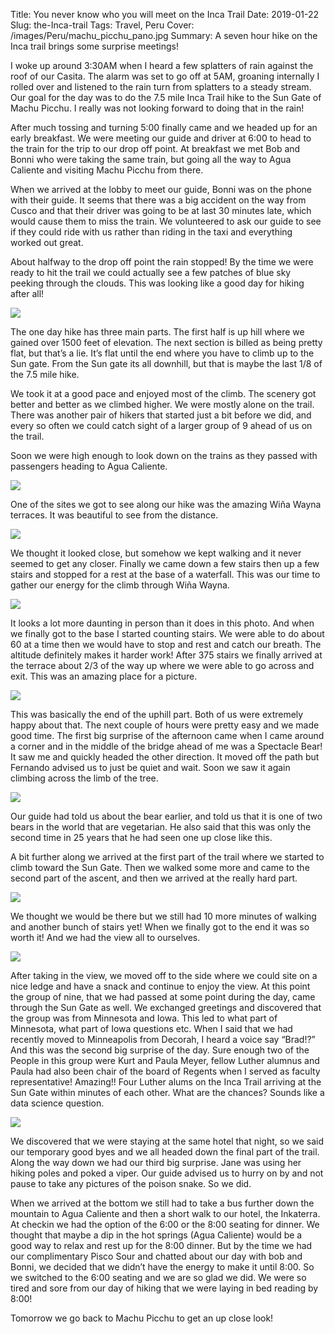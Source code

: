 Title: You never know who you will meet on the Inca Trail
Date: 2019-01-22
Slug: the-Inca-trail
Tags: Travel, Peru
Cover: /images/Peru/machu_picchu_pano.jpg
Summary: A seven hour hike on the Inca trail brings some surprise meetings!

I woke up around 3:30AM when I heard a few splatters of rain against the roof of our Casita.  The alarm was set to go off at 5AM, groaning internally I rolled over and listened to the rain turn from splatters to a steady stream.  Our goal for the day was to do the 7.5 mile Inca Trail hike to the Sun Gate of Machu Picchu.  I really was not looking forward to doing that in the rain!

After much tossing and turning 5:00 finally came and we headed up for an early breakfast.  We were meeting our guide and driver at 6:00 to head to the train for the trip to our drop off point.  At breakfast we met Bob and Bonni who were taking the same train, but going all the way to Agua Caliente and visiting Machu Picchu from there.

When we arrived at the lobby to meet our guide, Bonni was on the phone with their guide.  It seems that there was a big accident on the way from Cusco and that their driver was going to be at last 30 minutes late, which would cause them to miss the train.  We volunteered to ask our guide to see if they could ride with us rather than riding in the taxi and everything worked out great.

About halfway to the drop off point the rain stopped!  By the time we were ready to hit the trail we could actually see a few patches of blue sky peeking through the clouds.  This was looking like a good day for hiking after all!

![](/images/Peru/trail_brad.jpg)

The one day hike has three main parts.  The first half is up hill where we gained over 1500 feet of elevation.  The next section is billed as being pretty flat, but that’s a lie.  It’s flat until the end where you have to climb up to the Sun gate.  From the Sun gate its all downhill, but that is maybe the last 1/8 of the 7.5 mile hike.

We took it at a good pace and enjoyed most of the climb.  The scenery got better and better as we climbed higher.  We were mostly alone on the trail.  There was another pair of hikers that started just a bit before we did, and every so often we could catch sight of a larger group of 9 ahead of us on the trail.

Soon we were high enough to look down on the trains as they passed with passengers heading to Agua Caliente.

![](/images/Peru/agua_caliente_train.jpg)

One of the sites we got to see along our hike was the amazing Wiña Wayna terraces.  It was beautiful to see from the distance.

![](/images/Peru/winaywayra.jpg)

We thought it looked close, but somehow we kept walking and it never seemed to get any closer.  Finally we came down a few stairs then up a few stairs and stopped for a rest at the base of a waterfall.  This was our time to gather our energy for the climb through Wiña Wayna.

![](/images/Peru/brad_jane_waterfall.jpg)

It looks a lot more daunting in person than it does in this photo.  And when we finally got to the base I started counting stairs. We were able to do about 60 at a time then we would have to stop and rest and catch our breath.  The altitude definitely makes it harder work!  After 375 stairs we finally arrived at the terrace about 2/3 of the way up where we were able to go across and exit.  This was an amazing place for a picture.

![](/images/Peru/brad_jane_terraces.jpg)

This was basically the end of the uphill part.  Both of us were extremely happy about that.  The next couple of hours were pretty easy and we made good time.  The first big surprise of the afternoon came when I came around a corner and in the middle of the bridge ahead of me was a Spectacle Bear! It saw me and quickly headed the other direction.  It moved off the path but Fernando advised us to just be quiet and wait.  Soon we saw it again climbing across the limb of the tree.

![](/image/Peru/speckled_bear.jpg)

Our guide had told us about the bear earlier, and told us that it is one of two bears in the world that are vegetarian.  He also said that this was only the second time in 25 years that he had seen one up close like this.

A bit further along we arrived at the first part of the trail where we started to climb toward the Sun Gate.  Then we walked some more and came to the second part of the ascent, and then we arrived at the really hard part.

![](/images/Peru/brad_monkey_climb.jpg)

We thought we would be there but we still had 10 more minutes of walking and another bunch of stairs yet!  When we finally got to the end it was so worth it!  And we had the view all to ourselves. 

![](/images/Peru/sun_gate_view.jpg)

After taking in the view, we moved off to the side where we could site on a nice ledge and have a snack and continue to enjoy the view.  At this point the group of nine, that we had passed at some point during the day, came through the Sun Gate as well.  We exchanged greetings and discovered that the group was from Minnesota and Iowa.  This led to what part of Minnesota, what part of Iowa questions etc.  When I said that we had recently moved to Minneapolis from Decorah, I heard a voice say “Brad!?” And this was the second big surprise of the day.  Sure enough two of the People in this group were Kurt and Paula Meyer, fellow Luther alumnus and Paula had also been chair of the board of Regents when I served as faculty representative!  Amazing!!  Four Luther alums on the Inca Trail arriving at the Sun Gate within minutes of each other.  What are the chances?  Sounds like a data science question.

![](/images/Peru/luther_machu_picchu.jpg)

We discovered that we were staying at the same hotel that night, so we said our temporary good byes and we all headed down the final part of the trail.  Along the way down we had our third big surprise.  Jane was using her hiking poles and poked a viper.  Our guide advised us to hurry on by and not pause to take any pictures of the poison snake.  So we did.

When we arrived at the bottom we still had to take a bus further down the mountain to Agua Caliente and then a short walk to our hotel, the Inkaterra.  At checkin we had the option of the 6:00 or the 8:00 seating for dinner.  We thought that maybe a dip in the hot springs (Agua Caliente) would be a good way to relax and rest up for the 8:00 dinner.  But by the time we had our complimentary Pisco Sour and chatted about our day with bob and Bonni, we decided that we didn’t have the energy to make it until 8:00.  So we switched to the 6:00 seating and we are so glad we did.  We were so tired and sore from our day of hiking that we were laying in bed reading by 8:00!

Tomorrow we go back to Machu Picchu to get an up close look!
 

